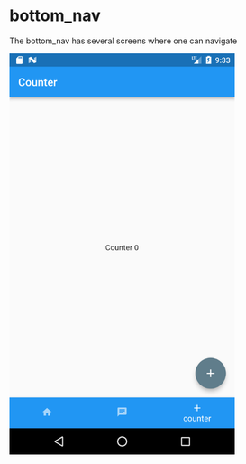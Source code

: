 # bottom_nav

The bottom_nav has several screens where one can navigate

<img width="400" src="images/bottom.png">




